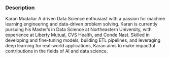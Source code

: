 ### Description

Karan Mudaliar
A driven Data Science enthusiast with a passion for machine learning engineering and data-driven problem solving. Karan is currently pursuing his Master’s in Data Science at Northeastern University, with experience at Liberty Mutual, CVS Health, and Conde Nast. Skilled in developing and fine-tuning models, building ETL pipelines, and leveraging deep learning for real-world applications, Karan aims to make impactful contributions in the fields of AI and data science.

###
